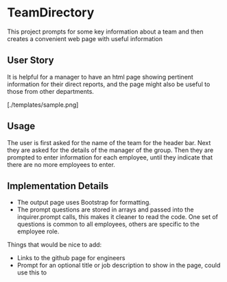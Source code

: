 # TeamDirectory

This project prompts for some key information about a team and then creates a convenient web page with useful information 

## User Story 

It is helpful for a manager to have an html page showing pertinent information for their direct reports, and the page might also be useful to those from other departments.  

[./templates/sample.png]

## Usage 

The user is first asked for the name of the team for the header bar.  Next they are asked for the details of the manager of the group.   Then they are prompted to enter information for each employee, until they indicate that there are no more employees to enter. 

## Implementation Details 

* The output page uses Bootstrap for formatting. 
* The prompt questions are stored in arrays and passed into the inquirer.prompt calls, this makes it cleaner to read the code. One set of questions is common to all employees, others are specific to the employee role.   

Things that would be nice to add: 

* Links to the github page for engineers 
* Prompt for an optional title or job description to show in the page, could use this to 

